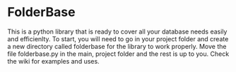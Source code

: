 # FolderBase
This is a python library that is ready to cover all your database needs easily and efficienlty. To start, you will need to go in your project folder and create a new directory called folderbase for the library to work properly. Move the file folderbase.py in the main, project folder and the rest is up to you. Check the wiki for examples and uses.
